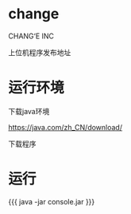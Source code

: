 # change
CHANG‘E INC

上位机程序发布地址


# 运行环境 #

下载java环境

https://java.com/zh_CN/download/

下载程序


# 运行 #

{{{
java -jar console.jar
}}}


